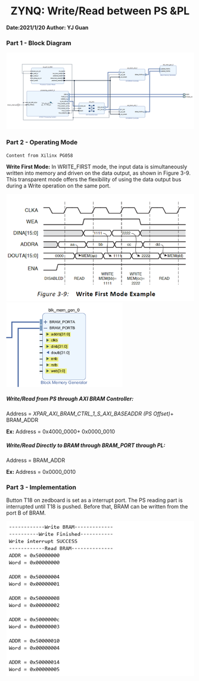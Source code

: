 # <center>ZYNQ: Write/Read between PS &PL</center>

**Date:2021/1/20     Author: YJ Guan**

### Part 1 - Block Diagram

![image-20210120172046566](README.assets/image-20210120172046566.png)

### Part 2 - Operating Mode

`Content from Xilinx PG058`

**Write First Mode:** In WRITE_FIRST mode, the input data is simultaneously written into memory and driven on the data output, as shown in Figure 3-9. This transparent mode offers the flexibility of using the data output bus during a Write operation on the same port.

<img src="README.assets/image-20210120172424861.png" alt="image-20210120172424861" style="zoom: 80%;" />

<img src="README.assets/image-20210120174823506.png" alt="image-20210120174823506" style="zoom:67%;" />

##### **Write/Read from PS through AXI BRAM Controller:**

Address = *XPAR_AXI_BRAM_CTRL_1_S_AXI_BASEADDR (PS Offset)*+ BRAM_ADDR

**Ex:** Address = 0x4000_0000+ 0x0000_0010

##### **Write/Read Directly to BRAM through BRAM_PORT through PL:**

Address =  BRAM_ADDR

**Ex:** Address =  0x0000_0010

### Part 3 - Implementation

Button T18 on zedboard is set as a interrupt port. The PS reading part is interrupted until T18 is pushed. Before that, BRAM can be written from the port B of BRAM.

![image-20210120173355309](README.assets/image-20210120173355309.png)





